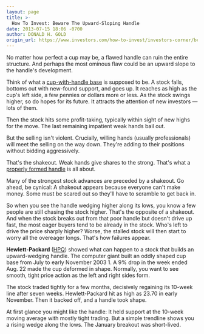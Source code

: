 ```yaml
---
layout: page
title: >-
  How To Invest: Beware The Upward-Sloping Handle
date: 2013-07-15 18:06 -0700
author: DONALD H. GOLD
origin_url: https://www.investors.com/how-to-invest/investors-corner/beware-upward-sloping-handle
---
```





No matter how perfect a cup may be, a flawed handle can ruin the entire structure. And perhaps the most ominous flaw could be an upward slope to the handle's development.


Think of what a [cup-with-handle base](http://education.investors.com/investors-corner/660966-psychology-behind-cup-with-handle-base.htm?Ntt=corner-cup-with-handle-base) is supposed to be. A stock falls, bottoms out with new-found support, and goes up. It reaches as high as the cup's left side, a few pennies or dollars more or less. As the stock swings higher, so do hopes for its future. It attracts the attention of new investors — lots of them.


Then the stock hits some profit-taking, typically within sight of new highs for the move. The last remaining impatient weak hands bail out.


But the selling isn't violent. Crucially, willing hands (usually professionals) will meet the selling on the way down. They're adding to their positions without bidding aggressively.


That's the shakeout. Weak hands give shares to the strong. That's what a [properly formed handle](http://education.investors.com/investors-corner/611495-how-to-invest-study-baidu-as-example-of-raw-power.htm?Ntt=saito-chung-baidu-cup-with-handle-investors-corner) is all about.


Many of the strongest stock advances are preceded by a shakeout. Go ahead, be cynical: A shakeout appears because everyone can't make money. Some must be scared out so they'll have to scramble to get back in.


So when you see the handle wedging higher along its lows, you know a few people are still chasing the stock higher. That's the opposite of a shakeout. And when the stock breaks out from that poor handle but doesn't drive up fast, the most eager buyers tend to be already in the stock. Who's left to drive the price sharply higher? Worse, the stalled stock will then start to worry all the overeager longs. That's how failures appear.


**Hewlett-Packard** ([HPQ](https://research.investors.com/quote.aspx?symbol=HPQ)) showed what can happen to a stock that builds an upward-wedging handle. The computer giant built an oddly shaped cup base from July to early November 2003 1. A 9% drop in the week ended Aug. 22 made the cup deformed in shape. Normally, you want to see smooth, tight price action as the left and right sides form.


The stock traded tightly for a few months, decisively regaining its 10-week line after seven weeks. Hewlett-Packard hit as high as 23.70 in early November. Then it backed off, and a handle took shape.


At first glance you might like the handle: It held support at the 10-week moving average with mostly tight trading. But a simple trendline shows you a rising wedge along the lows. The January breakout was short-lived.




